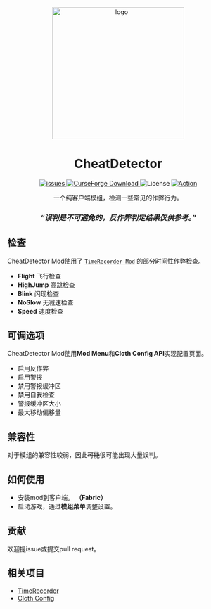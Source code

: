 <div align="center">
  <img width="300" src="https://github.com/Nova-Committee/CheatDetector/blob/master/logo.png?raw=true" alt="logo">

# CheatDetector
<p align="center">
    <a href="https://github.com/Nova-Committee/TimeRecorder/issues">
      <img src="https://img.shields.io/github/issues/Nova-Committee/TimeRecorder?style=flat" alt="issues" />
    </a>
    <a href="https://www.curseforge.com/minecraft/mc-mods/TimeRecorder">
      <img src="http://cf.way2muchnoise.eu/timerecorder.svg" alt="CurseForge Download">
    </a>
    <img src="https://img.shields.io/badge/license-GPLV3-green" alt="License">
    <a href="https://github.com/Nova-Committee/CheatDetector/actions/workflows/gradle.yml">
      <img src="https://github.com/Nova-Committee/CheatDetector/actions/workflows/gradle.yml/badge.svg" alt="Action">
    </a>  
</p>

一个纯客户端模组，检测一些常见的作弊行为。

### ***“误判是不可避免的，反作弊判定结果仅供参考。”***
</div>

## 检查
CheatDetector Mod使用了
[```TimeRecorder Mod```](https://github.com/Nova-Committee/TimeRecorder)
的部分时间性作弊检查。
- **Flight** 飞行检查
- **HighJump** 高跳检查
- **Blink** 闪现检查
- **NoSlow** 无减速检查
- **Speed** 速度检查

## 可调选项
CheatDetector Mod使用**Mod Menu**和**Cloth Config API**实现配置页面。
- 启用反作弊
- 启用警报
- 禁用警报缓冲区
- 禁用自我检查
- 警报缓冲区大小
- 最大移动偏移量

## 兼容性
对于模组的兼容性较弱，因此~~可能~~很可能出现大量误判。

## 如何使用
- 安装mod到客户端。 **（Fabric）**
- 启动游戏，通过**模组菜单**调整设置。

## 贡献
欢迎提issue或提交pull request。

## 相关项目
- [TimeRecorder](https://github.com/Nova-Committee/TimeRecorder)
- [Cloth Config](https://github.com/shedaniel/cloth-config)
